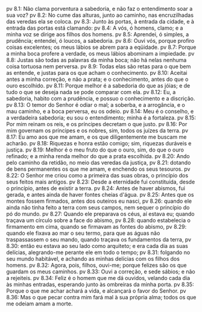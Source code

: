 pv 8.1: Não clama porventura a sabedoria, e não faz o entendimento soar a sua voz?
pv 8.2: No cume das alturas, junto ao caminho, nas encruzilhadas das veredas ela se coloca.
pv 8.3: Junto às portas, à entrada da cidade, e à entrada das portas está clamando:
pv 8.4: A vós, ó homens, clamo; e a minha voz se dirige aos filhos dos homens.
pv 8.5: Aprendei, ó simples, a prudência; entendei, ó loucos, a sabedoria.
pv 8.6: Ouvi vós, porque profiro coisas excelentes; os meus lábios se abrem para a eqüidade.
pv 8.7: Porque a minha boca profere a verdade, os meus lábios abominam a impiedade.
pv 8.8: Justas são todas as palavras da minha boca; não há nelas nenhuma coisa tortuosa nem perversa.
pv 8.9: Todas elas são retas para o que bem as entende, e justas para os que acham o conhecimento.
pv 8.10: Aceitai antes a minha correção, e não a prata; e o conhecimento, antes do que o ouro escolhido.
pv 8.11: Porque melhor é a sabedoria do que as jóias; e de tudo o que se deseja nada se pode comparar com ela.
pv 8.12: Eu, a sabedoria, habito com a prudência, e possuo o conhecimento e a discrição.
pv 8.13: O temor do Senhor é odiar o mal; a soberba, e a arrogância, e o mau caminho, e a boca perversa, eu os odeio.
pv 8.14: Meu é o conselho, e a verdadeira sabedoria; eu sou o entendimento; minha é a fortaleza.
pv 8.15: Por mim reinam os reis, e os príncipes decretam o que justo.
pv 8.16: Por mim governam os príncipes e os nobres, sim, todos os juízes da terra.
pv 8.17: Eu amo aos que me amam, e os que diligentemente me buscam me acharão.
pv 8.18: Riquezas e honra estão comigo; sim, riquezas duráveis e justiça.
pv 8.19: Melhor é o meu fruto do que o ouro, sim, do que o ouro refinado; e a minha renda melhor do que a prata escolhida.
pv 8.20: Ando pelo caminho da retidão, no meio das veredas da justiça,
pv 8.21: dotando de bens permanentes os que me amam, e enchendo os seus tesouros.
pv 8.22: O Senhor me criou como a primeira das suas obras, o princípio dos seus feitos mais antigos.
pv 8.23: Desde a eternidade fui constituída, desde o princípio, antes de existir a terra.
pv 8.24: Antes de haver abismos, fui gerada, e antes ainda de haver fontes cheias d&#x27;água.
pv 8.25: Antes que os montes fossem firmados, antes dos outeiros eu nasci,
pv 8.26: quando ele ainda não tinha feito a terra com seus campos, nem sequer o princípio do pó do mundo.
pv 8.27: Quando ele preparava os céus, aí estava eu; quando traçava um círculo sobre a face do abismo,
pv 8.28: quando estabelecia o firmamento em cima, quando se firmavam as fontes do abismo,
pv 8.29: quando ele fixava ao mar o seu termo, para que as águas não traspassassem o seu mando, quando traçava os fundamentos da terra,
pv 8.30: então eu estava ao seu lado como arquiteto; e era cada dia as suas delícias, alegrando-me perante ele em todo o tempo;
pv 8.31: folgando no seu mundo habitável, e achando as minhas delícias com os filhos dos homens.
pv 8.32: Agora, pois, filhos, ouvi-me; porque felizes são os que guardam os meus caminhos.
pv 8.33: Ouvi a correção, e sede sábios; e não a rejeiteis.
pv 8.34: Feliz é o homem que me dá ouvidos, velando cada dia às minhas entradas, esperando junto às ombreiras da minha porta.
pv 8.35: Porque o que me achar achará a vida, e alcançará o favor do Senhor.
pv 8.36: Mas o que pecar contra mim fará mal à sua própria alma; todos os que me odeiam amam a morte.
